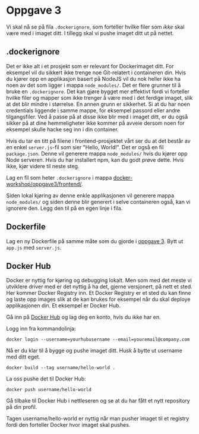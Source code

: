# Oppgave 3 
Vi skal nå se på fila `.dockerignore`, som forteller hvilke filer som *ikke* skal være med i imaget ditt. I tillegg skal vi pushe imaget ditt ut på nettet.

## .dockerignore
Det er ikke alt i et prosjekt som er relevant for Dockerimaget ditt. For eksempel vil du sikkert ikke trenge noe Git-relatert i containeren din. Hvis du kjører opp en applikasjon basert på NodeJS vil du nok heller ikke ha noen av det som ligger i mappa `node_modules/`. Det er flere grunner til å bruke en `.dockerignore`. 
Det kan gjøre bygget mer effektivt fordi vi forteller hvilke filer og mapper som ikke trenger å være med i det ferdige imaget, slik at det blir mindre i størrelse. 
En annen grunn er sikkerhet. Si at du har noen credentials liggende i samme mappe, for eksempel passord eller andre tilgangsfiler. Ved å passe på at disse ikke blir med i imaget ditt, er du også sikker på at dine hemmeligheter ikke kommer på avveie dersom noen for eksempel skulle hacke seg inn i din container.

Hvis du tar en titt på filene i frontend-prosjektet vårt ser du at det består av en enkel `server.js`-fil som sier "Hello, World!". Det er også en fil `package.json`. Denne vil generere mappa `node_modules/` hvis du kjører opp Node serveren. Hvis du har installert npm, kan du godt prøve dette. Hvis ikke, kjør videre til neste steg.

Lag en fil som heter `.dockerignore` i mappa [docker-workshop/oppgave3/frontend/](docker-workshop/oppgave3/frontend/).

Siden lokal kjøring av denne enkle applikasjonen vil generere mappa `node_modules/` og siden denne blir generert i selve containeren også, kan vi ignorere den. Legg den til på en egen linje i fila.

## Dockerfile
Lag en ny Dockerfile på samme måte som du gjorde i [oppgave 3](../oppgave2/). Bytt ut `app.js` med `server.js`.

## Docker Hub
Docker er nyttig for kjøring og debugging lokalt. Men som med det meste vi utviklere driver med er det nyttig å ha det, gjerne versjonert, på nett et sted. Her kommer Docker Registry inn. Et Docker Registry er et sted du kan finne og laste opp images slik at de kan brukes for eksempel når du skal deploye applikasjonen din. Et eksempel er Docker Hub.

Gå inn på [Docker Hub](https://hub.docker.com/) og lag deg en konto, hvis du ikke har en.
 
Logg inn fra kommandolinja:

```
docker login --username=yourhubusername --email=youremail@company.com
``` 

Nå er du klar til å bygge og pushe imaget ditt. Husk å bytte ut username med ditt eget.

```
docker build --tag username/hello-world .
```

La oss pushe det til Docker Hub:

```
docker push username/hello-world
```

Gå tilbake til Docker Hub i nettleseren og se at du har fått et nytt repository på din profil.

Tagen username/hello-world er nyttig når man pusher imaget til et registry fordi den forteller Docker hvor imaget skal pushes.

